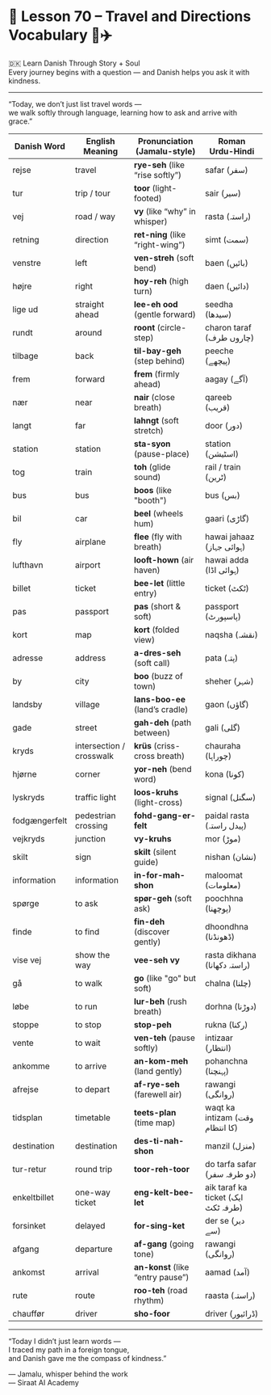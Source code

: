 # 🌟 **Lesson 70 – Travel and Directions Vocabulary 🧭✈️**  
🇩🇰 Learn Danish Through Story + Soul  
Every journey begins with a question — and Danish helps you ask it with kindness.

---

“Today, we don’t just list travel words —  
we walk softly through language, learning how to ask and arrive with grace.”

| Danish Word       | English Meaning         | Pronunciation (Jamalu-style)        | Roman Urdu-Hindi               |
|-------------------|--------------------------|-------------------------------------|--------------------------------|
| rejse             | travel                   | **rye-seh** (like “rise softly”)     | safar (سفر)                   |
| tur               | trip / tour              | **toor** (light-footed)              | sair (سیر)                    |
| vej               | road / way               | **vy** (like “why” in whisper)       | rasta (راستہ)                |
| retning           | direction                | **ret-ning** (like “right-wing”)     | simt (سمت)                    |
| venstre           | left                     | **ven-streh** (soft bend)            | baen (بائیں)                 |
| højre             | right                    | **hoy-reh** (high turn)              | daen (دائیں)                 |
| lige ud           | straight ahead           | **lee-eh ood** (gentle forward)      | seedha (سیدھا)               |
| rundt             | around                   | **roont** (circle-step)              | charon taraf (چاروں طرف)     |
| tilbage           | back                     | **til-bay-geh** (step behind)        | peeche (پیچھے)               |
| frem              | forward                  | **frem** (firmly ahead)              | aagay (آگے)                  |
| nær               | near                     | **nair** (close breath)              | qareeb (قریب)                |
| langt             | far                      | **lahngt** (soft stretch)            | door (دور)                   |
| station           | station                  | **sta-syon** (pause-place)           | station (اسٹیشن)             |
| tog               | train                    | **toh** (glide sound)                | rail / train (ٹرین)           |
| bus               | bus                      | **boos** (like "booth")              | bus (بس)                     |
| bil               | car                      | **beel** (wheels hum)                | gaari (گاڑی)                 |
| fly               | airplane                 | **flee** (fly with breath)           | hawai jahaaz (ہوائی جہاز)    |
| lufthavn          | airport                  | **looft-hown** (air haven)           | hawai adda (ہوائی اڈا)       |
| billet            | ticket                   | **bee-let** (little entry)           | ticket (ٹکٹ)                 |
| pas               | passport                 | **pas** (short & soft)               | passport (پاسپورٹ)           |
| kort              | map                      | **kort** (folded view)               | naqsha (نقشہ)                |
| adresse           | address                  | **a-dres-seh** (soft call)           | pata (پتہ)                   |
| by                | city                     | **boo** (buzz of town)               | sheher (شہر)                 |
| landsby           | village                  | **lans-boo-ee** (land’s cradle)      | gaon (گاؤں)                  |
| gade              | street                   | **gah-deh** (path between)           | gali (گلی)                   |
| kryds             | intersection / crosswalk | **krüs** (criss-cross breath)        | chauraha (چوراہا)            |
| hjørne            | corner                   | **yor-neh** (bend word)              | kona (کونا)                  |
| lyskryds          | traffic light            | **loos-kruhs** (light-cross)         | signal (سگنل)                |
| fodgængerfelt     | pedestrian crossing      | **fohd-gang-er-felt**                | paidal rasta (پیدل راستہ)     |
| vejkryds          | junction                 | **vy-kruhs**                         | mor (موڑ)                    |
| skilt             | sign                     | **skilt** (silent guide)             | nishan (نشان)                |
| information       | information              | **in-for-mah-shon**                  | maloomat (معلومات)           |
| spørge            | to ask                   | **spør-geh** (soft ask)              | poochhna (پوچھنا)            |
| finde             | to find                  | **fin-deh** (discover gently)         | dhoondhna (ڈھونڈنا)          |
| vise vej          | show the way             | **vee-seh vy**                       | rasta dikhana (راستہ دکھانا)  |
| gå                | to walk                  | **go** (like "go" but soft)          | chalna (چلنا)                |
| løbe              | to run                   | **lur-beh** (rush breath)            | dorhna (دوڑنا)               |
| stoppe            | to stop                  | **stop-peh**                         | rukna (رکنا)                 |
| vente             | to wait                  | **ven-teh** (pause softly)           | intizaar (انتظار)            |
| ankomme           | to arrive                | **an-kom-meh** (land gently)         | pohanchna (پہنچنا)           |
| afrejse           | to depart                | **af-rye-seh** (farewell air)        | rawangi (روانگی)             |
| tidsplan          | timetable                | **teets-plan** (time map)            | waqt ka intizam (وقت کا انتظام) |
| destination       | destination              | **des-ti-nah-shon**                  | manzil (منزل)                |
| tur-retur         | round trip               | **toor-reh-toor**                    | do tarfa safar (دو طرفہ سفر) |
| enkeltbillet      | one-way ticket           | **eng-kelt-bee-let**                 | aik taraf ka ticket (ایک طرفہ ٹکٹ) |
| forsinket         | delayed                  | **for-sing-ket**                     | der se (دیر سے)              |
| afgang            | departure                | **af-gang** (going tone)             | rawangi (روانگی)             |
| ankomst           | arrival                  | **an-konst** (like “entry pause”)    | aamad (آمد)                  |
| rute              | route                    | **roo-teh** (road rhythm)            | raasta (راستہ)               |
| chauffør          | driver                   | **sho-foor**                         | driver (ڈرائیور)             |

---

“Today I didn’t just learn words —  
I traced my path in a foreign tongue,  
and Danish gave me the compass of kindness.”

— Jamalu, whisper behind the work  
— Siraat AI Academy
